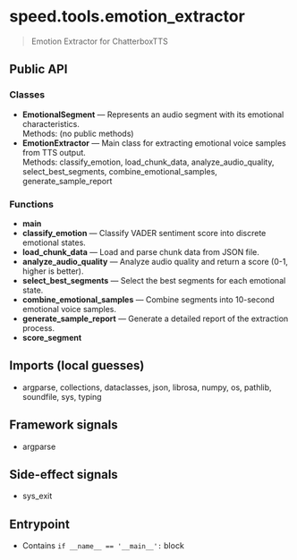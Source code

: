 # speed.tools.emotion_extractor

> Emotion Extractor for ChatterboxTTS

## Public API

### Classes
- **EmotionalSegment** — Represents an audio segment with its emotional characteristics.  
  Methods: (no public methods)
- **EmotionExtractor** — Main class for extracting emotional voice samples from TTS output.  
  Methods: classify_emotion, load_chunk_data, analyze_audio_quality, select_best_segments, combine_emotional_samples, generate_sample_report

### Functions
- **main**
- **classify_emotion** — Classify VADER sentiment score into discrete emotional states.
- **load_chunk_data** — Load and parse chunk data from JSON file.
- **analyze_audio_quality** — Analyze audio quality and return a score (0-1, higher is better).
- **select_best_segments** — Select the best segments for each emotional state.
- **combine_emotional_samples** — Combine segments into 10-second emotional voice samples.
- **generate_sample_report** — Generate a detailed report of the extraction process.
- **score_segment**

## Imports (local guesses)
- argparse, collections, dataclasses, json, librosa, numpy, os, pathlib, soundfile, sys, typing

## Framework signals
- argparse

## Side-effect signals
- sys_exit

## Entrypoint
- Contains `if __name__ == '__main__':` block